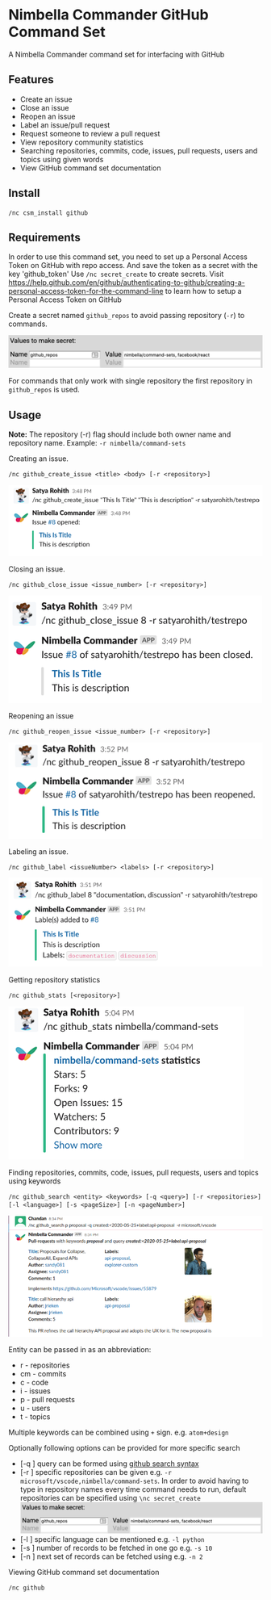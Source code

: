 # Nimbella Commander GitHub Command Set

A Nimbella Commander command set for interfacing with GitHub

## Features

- Create an issue
- Close an issue
- Reopen an issue
- Label an issue/pull request
- Request someone to review a pull request
- View repository community statistics
- Searching repositories, commits, code, issues, pull requests, users and topics using given words
- View GitHub command set documentation

## Install

```
/nc csm_install github
```

## Requirements

In order to use this command set, you need to set up a Personal Access Token on GitHub with repo access. And save the token as a secret with the key 'github_token'
Use `/nc secret_create` to create secrets.
Visit https://help.github.com/en/github/authenticating-to-github/creating-a-personal-access-token-for-the-command-line to learn how to setup a Personal Access Token on GitHub

Create a secret named `github_repos` to avoid passing repository (`-r`) to commands.

![Secret Creator](https://raw.githubusercontent.com/nimbella/command-sets/master/github/screenshots/secret_creator.png)

For commands that only work with single repository the first repository in `github_repos` is used.

## Usage

**Note:** The repository (-r) flag should include both owner name and repository name. Example: `-r nimbella/command-sets`

Creating an issue.

```
/nc github_create_issue <title> <body> [-r <repository>]
```

![GitHub create_issue command](https://raw.githubusercontent.com/nimbella/command-sets/master/github/screenshots/create_issue.png)

Closing an issue.

```
/nc github_close_issue <issue_number> [-r <repository>]
```

![GitHub close_issue command](https://raw.githubusercontent.com/nimbella/command-sets/master/github/screenshots/close_issue.png)

Reopening an issue

```
/nc github_reopen_issue <issue_number> [-r <repository>]
```

![GitHub reopen_issue command](https://raw.githubusercontent.com/nimbella/command-sets/master/github/screenshots/reopen_issue.png)

Labeling an issue.

```
/nc github_label <issueNumber> <labels> [-r <repository>]
```

![GitHub label command](https://raw.githubusercontent.com/nimbella/command-sets/master/github/screenshots/label.png)

Getting repository statistics

```
/nc github_stats [<repository>]
```

![GitHub stats command](https://raw.githubusercontent.com/nimbella/command-sets/master/github/screenshots/stats.png)


Finding repositories, commits, code, issues, pull requests, users and topics using keywords

```
/nc github_search <entity> <keywords> [-q <query>] [-r <repositories>] [-l <language>] [-s <pageSize>] [-n <pageNumber>]
```

![GitHub search command](https://raw.githubusercontent.com/nimbella/command-sets/master/github/screenshots/search.png)

Entity can be passed in as an abbreviation:

- r - repositories
- cm - commits
- c - code
- i - issues
- p - pull requests
- u - users
- t - topics

Multiple keywords can be combined using `+` sign. e.g. `atom+design`

Optionally following options can be provided for more specific search 

- [-q <query>] query can be formed using [github search syntax](https://help.github.com/en/github/searching-for-information-on-github/understanding-the-search-syntax)
- [-r <repositories>] specific repositories can be given e.g. `-r microsoft/vscode,nimbella/command-sets`. In order to avoid having to type in repository names every time command needs to run, default repositories can be specified using `\nc secret_create` ![](https://raw.githubusercontent.com/nimbella/command-sets/master/github/screenshots/secret_creator.png)   
- [-l <language>] specific language can be mentioned e.g. `-l python`
- [-s <pageSize>] number of records to be fetched in one go e.g. `-s 10`
- [-n <pageNumber>] next set of records can be fetched using e.g. `-n 2`

Viewing GitHub command set documentation

```
/nc github
```
